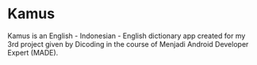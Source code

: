 # Kamus

Kamus is an English - Indonesian - English dictionary app created for my 3rd project given by Dicoding in the course of Menjadi Android Developer Expert (MADE).


